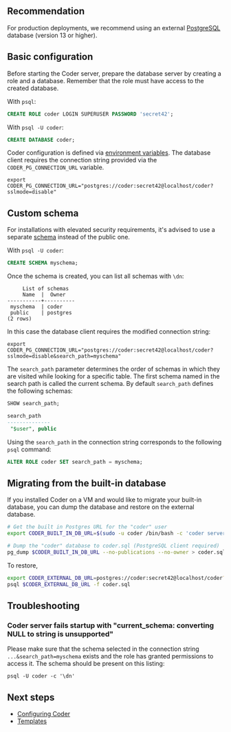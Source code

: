 ## Recommendation

For production deployments, we recommend using an external [PostgreSQL](https://www.postgresql.org/) database (version 13 or higher).

## Basic configuration

Before starting the Coder server, prepare the database server by creating a role and a database.
Remember that the role must have access to the created database.

With `psql`:

```sql
CREATE ROLE coder LOGIN SUPERUSER PASSWORD 'secret42';
```

With `psql -U coder`:

```sql
CREATE DATABASE coder;
```

Coder configuration is defined via [environment variables](../admin/configure.md).
The database client requires the connection string provided via the `CODER_PG_CONNECTION_URL` variable.

```console
export CODER_PG_CONNECTION_URL="postgres://coder:secret42@localhost/coder?sslmode=disable"
```

## Custom schema

For installations with elevated security requirements, it's advised to use a separate [schema](https://www.postgresql.org/docs/current/ddl-schemas.html) instead of the public one.

With `psql -U coder`:

```sql
CREATE SCHEMA myschema;
```

Once the schema is created, you can list all schemas with `\dn`:

```
     List of schemas
     Name  |  Owner
-----------+----------
 myschema  | coder
 public    | postgres
(2 rows)
```

In this case the database client requires the modified connection string:

```console
export CODER_PG_CONNECTION_URL="postgres://coder:secret42@localhost/coder?sslmode=disable&search_path=myschema"
```

The `search_path` parameter determines the order of schemas in which they are visited while looking for a specific table.
The first schema named in the search path is called the current schema. By default `search_path` defines the following schemas:

```sql
SHOW search_path;

search_path
--------------
 "$user", public
```

Using the `search_path` in the connection string corresponds to the following `psql` command:

```sql
ALTER ROLE coder SET search_path = myschema;
```

## Migrating from the built-in database

If you installed Coder on a VM and would like to migrate your built-in database, you can dump the database and restore on the external database.

```sh
# Get the built in Postgres URL for the "coder" user
export CODER_BUILT_IN_DB_URL=$(sudo -u coder /bin/bash -c 'coder server postgres-builtin-url --raw-url')

# Dump the "coder" database to coder.sql (PostgreSQL client required)
pg_dump $CODER_BUILT_IN_DB_URL --no-publications --no-owner > coder.sql
```

To restore,

```sh
export CODER_EXTERNAL_DB_URL=postgres://coder:secret42@localhost/coder?sslmode=disable
psql $CODER_EXTERNAL_DB_URL -f coder.sql
```

## Troubleshooting

### Coder server fails startup with "current_schema: converting NULL to string is unsupported"

Please make sure that the schema selected in the connection string `...&search_path=myschema` exists
and the role has granted permissions to access it. The schema should be present on this listing:

```console
psql -U coder -c '\dn'
```

## Next steps

- [Configuring Coder](../admin/configure.md)
- [Templates](../templates/README.md)
